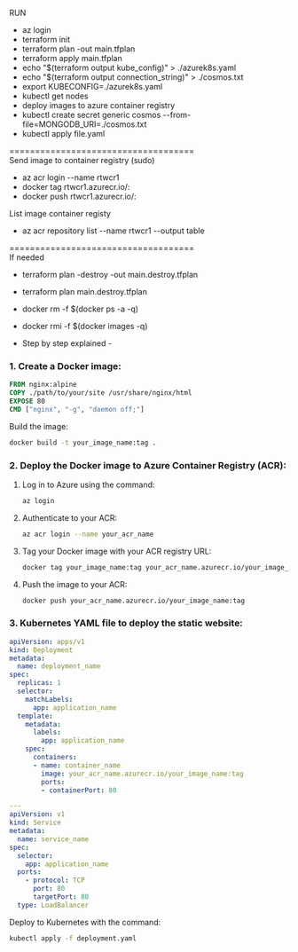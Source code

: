 RUN 
- az login
- terraform init
- terraform plan -out main.tfplan
- terraform apply main.tfplan
- echo "$(terraform output kube_config)" > ./azurek8s.yaml
- echo "$(terraform output connection_string)" > ./cosmos.txt
- export KUBECONFIG=./azurek8s.yaml
- kubectl get nodes
- deploy images to azure container registry
- kubectl create secret generic cosmos --from-file=MONGODB_URI=./cosmos.txt
- kubectl apply file.yaml

====================================  
Send image to container registry (sudo)
- az acr login --name rtwcr1
- docker tag <local-image-name> rtwcr1.azurecr.io/<remote image name>:<version>
- docker push rtwcr1.azurecr.io/<remote image name>:<version>

List image container registy
- az acr repository list --name rtwcr1 --output table

====================================  
If needed
- terraform plan -destroy -out main.destroy.tfplan 
- terraform plan main.destroy.tfplan
- docker rm -f $(docker ps -a -q)
- docker rmi -f $(docker images -q)


- Step by step explained -
### 1. Create a Docker image:

```Dockerfile
FROM nginx:alpine
COPY ./path/to/your/site /usr/share/nginx/html
EXPOSE 80
CMD ["nginx", "-g", "daemon off;"]
```

Build the image:
```bash
docker build -t your_image_name:tag .
```

### 2. Deploy the Docker image to Azure Container Registry (ACR):

1. Log in to Azure using the command:
   ```bash
   az login
   ```

2. Authenticate to your ACR:
   ```bash
   az acr login --name your_acr_name
   ```

3. Tag your Docker image with your ACR registry URL:
   ```bash
   docker tag your_image_name:tag your_acr_name.azurecr.io/your_image_name:tag
   ```

4. Push the image to your ACR:
   ```bash
   docker push your_acr_name.azurecr.io/your_image_name:tag
   ```

### 3. Kubernetes YAML file to deploy the static website:

```yaml
apiVersion: apps/v1
kind: Deployment
metadata:
  name: deployment_name
spec:
  replicas: 1
  selector:
    matchLabels:
      app: application_name
  template:
    metadata:
      labels:
        app: application_name
    spec:
      containers:
      - name: container_name
        image: your_acr_name.azurecr.io/your_image_name:tag
        ports:
        - containerPort: 80

---
apiVersion: v1
kind: Service
metadata:
  name: service_name
spec:
  selector:
    app: application_name
  ports:
    - protocol: TCP
      port: 80
      targetPort: 80
  type: LoadBalancer
```

Deploy to Kubernetes with the command:
```bash
kubectl apply -f deployment.yaml
```